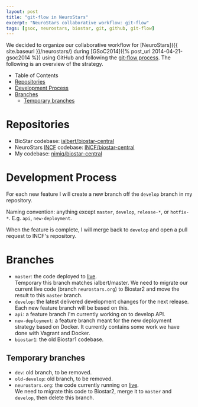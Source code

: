 ```yaml
---
layout: post
title: "git-flow in NeuroStars"
excerpt: "NeuroStars collaborative workflow: git-flow"
tags: [gsoc, neurostars, biostar, git, github, git-flow]
---
```


We decided to organize our collaborative workflow for [NeuroStars]({{ site.baseurl }}/neurostars/)
during [GSoC2014]({% post_url 2014-04-21-gsoc2014 %}) using GitHub and following
the [git-flow process](http://nvie.com/posts/a-successful-git-branching-model/).
The following is an overview of the strategy. 

<div class="table_of_contents">
  <ul>
    <li class="title">Table of Contents</li>
    <li><a href="#repositories">Repositories</a></li>
    <li><a href="#development-process">Development Process</a></li>
    <li class="last"><a href="#branches">Branches</a>
      <ul>
        <li><a href="#temporary-branches">Temporary branches</a></li>
      </ul>
    </li>
  </ul>
</div>

# Repositories

- BioStar codebase: [ialbert/biostar-central](https://github.com/ialbert/biostar-central)
- NeuroStars [INCF](http://www.incf.org/) codebase: [INCF/biostar-central](https://github.com/INCF/biostar-central)
- My codebase: [nimiq/biostar-central](https://github.com/puntonim/biostar-central)


# Development Process

For each new feature I will create a new branch off the `develop` branch in my repository.

Naming convention: anything except `master`, `develop`, `release-*`, or `hotfix-*`. E.g. `api`, `new-deployment`.

When the feature is complete, I will merge back to `develop` and open a pull request to INCF's repository.

# Branches

- `master`: the code deployed to [live](http://neurostars.org).   
Temporary this branch matches ialbert/master. We need to migrate our current live code
(branch `neurostars.org`) to Biostar2 and move the result to this `master` branch.
- `develop`: the latest delivered development changes for the next release.  
Each new feature branch will be based on this.
- `api`: a feature branch I'm currently working on to develop API.
- `new-deployment`: a feature branch meant for the new deployment strategy based on Docker.
It currently contains some work we have done with Vagrant and Docker.
- `biostar1`: the old Biostar1 codebase.

## Temporary branches

- `dev`: old branch, to be removed.
- `old-develop`: old branch, to be removed.
- `neurostars.org`: the code currently running on [live](http://neurostars.org).  
We need to migrate this code to Biostar2, merge it to `master` and `develop`, then delete this branch.




